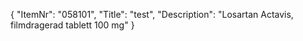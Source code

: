 {
  "ItemNr": "058101",
  "Title": "test",
  "Description": "Losartan Actavis, filmdragerad tablett 100 mg"
}